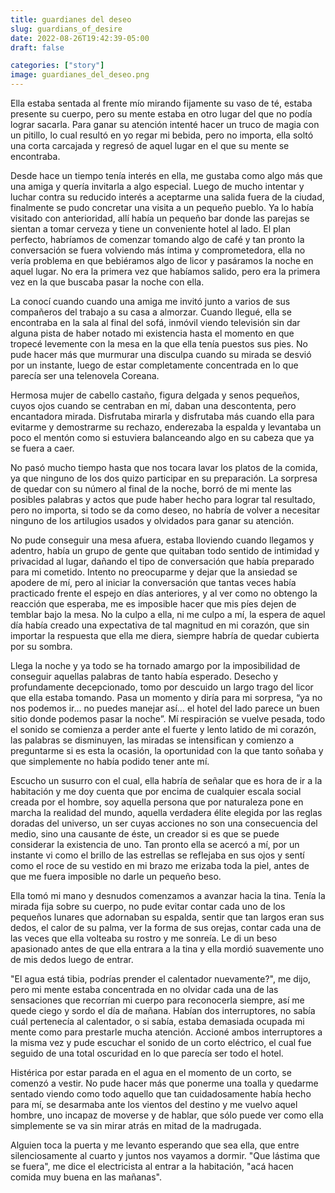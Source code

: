 ```yaml
---
title: guardianes del deseo
slug: guardians_of_desire
date: 2022-08-26T19:42:39-05:00
draft: false

categories: ["story"]
image: guardianes_del_deseo.png
---
```


Ella estaba sentada al frente mío mirando fijamente su vaso de té, estaba
presente su cuerpo, pero su mente estaba en otro lugar del que no podía lograr
sacarla. Para ganar su atención intenté hacer un truco de magia con un pitillo,
lo cual resultó en yo regar mi bebida, pero no importa, ella soltó una corta
carcajada y regresó de aquel lugar en el que su mente se encontraba.

Desde hace un tiempo tenía interés en ella, me gustaba como algo más que una
amiga y quería invitarla a algo especial. Luego de mucho intentar y luchar
contra su reducido interés a aceptarme una salida fuera de la ciudad,
finalmente se pudo concretar una visita a un pequeño pueblo. Ya lo había
visitado con anterioridad, allí había un pequeño bar donde las parejas se
sientan a tomar cerveza y tiene un conveniente hotel al lado. El plan perfecto,
habríamos de comenzar tomando algo de café y tan pronto la conversación se
fuera volviendo más íntima y comprometedora, ella no vería problema en que
bebiéramos algo de licor y pasáramos la noche en aquel lugar. No era la primera
vez que habíamos salido, pero era la primera vez en la que buscaba pasar la
noche con ella.

La conocí cuando cuando una amiga me invitó junto a varios de sus compañeros
del trabajo a su casa a almorzar. Cuando llegué, ella se encontraba en la sala
al final del sofá, inmóvil viendo televisión sin dar alguna pista de haber
notado mi existencia hasta el momento en que tropecé levemente con la mesa en
la que ella tenía puestos sus pies. No pude hacer más que murmurar una disculpa
cuando su mirada se desvió por un instante, luego de estar completamente
concentrada en lo que parecía ser una telenovela Coreana.

Hermosa mujer de cabello castaño, figura delgada y senos pequeños, cuyos ojos
cuando se centraban en mí, daban una descontenta, pero encantadora mirada.
Disfrutaba mirarla y disfrutaba más cuando ella para evitarme y demostrarme su
rechazo, enderezaba la espalda y levantaba un poco el mentón como si estuviera
balanceando algo en su cabeza que ya se fuera a caer.

No pasó mucho tiempo hasta que nos tocara lavar los platos de la comida, ya que
ninguno de los dos quizo participar en su preparación. La sorpresa de quedar
con su número al final de la noche, borró de mi mente las posibles palabras y
actos que pude haber hecho para lograr tal resultado, pero no importa, si todo
se da como deseo, no habría de volver a necesitar ninguno de los artilugios
usados y olvidados para ganar su atención.

No pude conseguir una mesa afuera, estaba lloviendo cuando llegamos y adentro,
había un grupo de gente que quitaban todo sentido de intimidad y privacidad al
lugar, dañando el tipo de conversación que había preparado para mi cometido.
Intento no preocuparme y dejar que la ansiedad se apodere de mí, pero al
iniciar la conversación que tantas veces había practicado frente el espejo en
días anteriores, y al ver como no obtengo la reacción que esperaba, me es
imposible hacer que mis píes dejen de temblar bajo la mesa. No la culpo a ella,
ni me culpo a mí, la espera de aquel día había creado una expectativa de tal
magnitud en mi corazón, que sin importar la respuesta que ella me diera,
siempre habría de quedar cubierta por su sombra.

Llega la noche y ya todo se ha tornado amargo por la imposibilidad de conseguir
aquellas palabras de tanto había esperado. Desecho y profundamente
decepcionado, tomo por descuido un largo trago del licor que ella estaba
tomando. Pasa un momento y diría para mi sorpresa, “ya no nos podemos ir… no
puedes manejar así… el hotel del lado parece un buen sitio donde podemos pasar
la noche”. Mí respiración se vuelve pesada, todo el sonido se comienza a perder
ante el fuerte y lento latido de mi corazón, las palabras se disminuyen, las
miradas se intensifican y comienzo a preguntarme si es esta la ocasión, la
oportunidad con la que tanto soñaba y que simplemente no había podido tener
ante mí.

Escucho un susurro con el cual, ella habría de señalar que es hora de ir a la
habitación y me doy cuenta que por encima de cualquier escala social creada por
el hombre, soy aquella persona que por naturaleza pone en marcha la realidad
del mundo, aquella verdadera élite elegida por las reglas doradas del universo,
un ser cuyas acciones no son una consecuencia del medio, sino una causante de
éste, un creador si es que se puede considerar la existencia de uno. Tan pronto
ella se acercó a mí, por un instante vi como el brillo de las estrellas se
reflejaba en sus ojos y sentí como el roce de su vestido en mi brazo me erizaba
toda la piel, antes de que me fuera imposible no darle un pequeño beso.

Ella tomó mi mano y desnudos comenzamos a avanzar hacia la tina. Tenía la
mirada fija sobre su cuerpo, no pude evitar contar cada uno de los pequeños
lunares que adornaban su espalda, sentir que tan largos eran sus dedos, el
calor de su palma, ver la forma de sus orejas, contar cada una de las veces que
ella volteaba su rostro y me sonreía. Le di un beso apasionado antes de que
ella entrara a la tina y ella mordió suavemente uno de mis dedos luego de
entrar.

"El agua está tibia, podrías prender el calentador nuevamente?", me dijo, pero
mi mente estaba concentrada en no olvidar cada una de las sensaciones que
recorrían mi cuerpo para reconocerla siempre, así me quede ciego y sordo el día
de mañana. Habían dos interruptores, no sabía cuál pertenecía al calentador, o
si sabía, estaba demasiada ocupada mi mente como para prestarle mucha atención.
Accioné ambos interruptores a la misma vez y pude escuchar el sonido de un
corto eléctrico, el cual fue seguido de una total oscuridad en lo que parecía
ser todo el hotel.

Histérica por estar parada en el agua en el momento de un corto, se comenzó a
vestir. No pude hacer más que ponerme una toalla y quedarme sentado viendo como
todo aquello que tan cuidadosamente había hecho para mí, se desarmaba ante los
vientos del destino y me vuelvo aquel hombre, uno incapaz de moverse y de
hablar, que sólo puede ver como ella simplemente se va sin mirar atrás en mitad
de la madrugada.

Alguien toca la puerta y me levanto esperando que sea ella, que entre
silenciosamente al cuarto y juntos nos vayamos a dormir. "Que lástima que se
fuera", me dice el electricista al entrar a la habitación, "acá hacen comida
muy buena en las mañanas".
